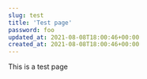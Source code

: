 ```yaml
---
slug: test
title: 'Test page'
password: foo
updated_at: 2021-08-08T18:00:46+00:00
created_at: 2021-08-08T18:00:46+00:00
---
```

This is a test page